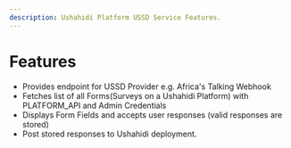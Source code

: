 ```yaml
---
description: Ushahidi Platform USSD Service Features.
---
```


# Features

* Provides endpoint for USSD Provider e.g. Africa's Talking Webhook
* Fetches list of all Forms\(Surveys on a Ushahidi Platform\) with PLATFORM\_API and Admin Credentials
* Displays Form Fields and accepts user responses \(valid responses are stored\)
* Post stored responses to Ushahidi deployment.



